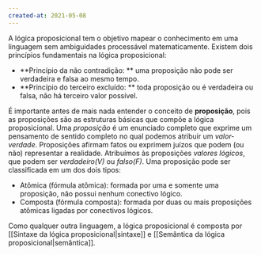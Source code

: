 ```yaml
---
created-at: 2021-05-08
---
```

A lógica proposicional tem o objetivo mapear o conhecimento em uma linguagem sem ambiguidades processável matematicamente.
Existem dois princípios fundamentais na lógica proposicional:

- **Princípio da não contradição: ** uma proposição não pode ser verdadeira e falsa ao mesmo tempo.
- **Princípio do terceiro excluído: ** toda proposição ou é verdadeira ou falsa, não há terceiro valor possível.

É importante antes de mais nada entender o conceito de **proposição**, pois as proposições são as estruturas básicas que compõe a lógica proposicional.
Uma *proposição* é um enunciado completo que exprime um pensamento de sentido completo no qual podemos atribuir um *valor-verdade*. Proposições afirmam fatos ou exprimem juízos que podem (ou não) representar a realidade. Atribuímos às proposições *valores lógicos*, que podem ser *verdadeiro($V$)* ou *falso($F$)*.
Uma proposição pode ser classificada em um dos dois tipos:

- Atômica (fórmula atômica): formada por uma e somente uma proposição, não possui nenhum conectivo lógico.
- Composta (fórmula composta): formada por duas ou mais proposições atômicas ligadas por conectivos lógicos.

Como qualquer outra linguagem, a lógica proposicional é composta por [[Sintaxe da lógica proposicional|sintaxe]] e [[Semântica da lógica proposicional|semântica]].